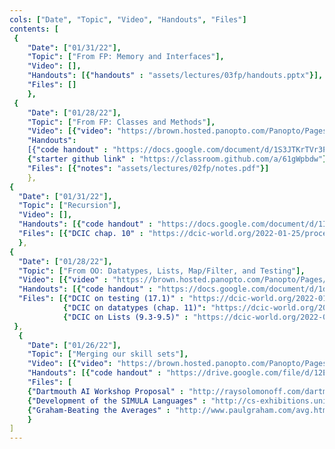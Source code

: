 ```yaml
---
cols: ["Date", "Topic", "Video", "Handouts", "Files"]
contents: [
 {
    "Date": ["01/31/22"],
    "Topic": ["From FP: Memory and Interfaces"],
    "Video": [],
	"Handouts":	[{"handouts" : "assets/lectures/03fp/handouts.pptx"}],
    "Files": []
	},
 {
    "Date": ["01/28/22"],
    "Topic": ["From FP: Classes and Methods"],
    "Video": [{"video": "https://brown.hosted.panopto.com/Panopto/Pages/Viewer.aspx?id=73ce5197-39ba-49d4-a725-ae2b011db333"}],
	"Handouts":
	[{"code handout" : "https://docs.google.com/document/d/1S3JTKrTVr3PS8gu_9y6lPPHmmKdJXMsv042Pc1FXgv4/edit?usp=sharing"},
	{"starter github link" : "https://classroom.github.com/a/61gWpbdw"}],
    "Files": [{"notes": "assets/lectures/02fp/notes.pdf"}]
	},
{
  "Date": ["01/31/22"],
  "Topic": ["Recursion"],
  "Video": [],
  "Handouts": [{"code handout" : "https://docs.google.com/document/d/1Iu3sgPWrna4IzTSMGOZgceQhnIvXRq00GgFuPynJ1O8/edit?usp=sharing"}],
  "Files": [{"DCIC chap. 10" : "https://dcic-world.org/2022-01-25/processing-lists.html"}]
  },
{
  "Date": ["01/28/22"],
  "Topic": ["From OO: Datatypes, Lists, Map/Filter, and Testing"],
  "Video": [{"video" : "https://brown.hosted.panopto.com/Panopto/Pages/Viewer.aspx?id=07099e56-79b6-4194-8fbb-ae25017ff01d"}],
  "Handouts": [{"code handout" : "https://docs.google.com/document/d/1dz1VCdjRPGhTHMumaL7Nx83uk_tNNQfogabu2nw5Cg4/edit?usp=sharing"}, {"code.pyret.org" : "https://code.pyret.org"}],
  "Files": [{"DCIC on testing (17.1)" : "https://dcic-world.org/2022-01-25/testing.html#%28part._from-examples-to-tests%29"},
            {"DCIC on datatypes (chap. 11)": "https://dcic-world.org/2022-01-25/intro-struct-data.html"},
            {"DCIC on Lists (9.3-9.5)" : "https://dcic-world.org/2022-01-25/tables-to-lists.html#%28part._.Understanding_.Lists%29"}]
 },
  {
    "Date": ["01/26/22"],
    "Topic": ["Merging our skill sets"],
    "Video": [{"video": "https://brown.hosted.panopto.com/Panopto/Pages/Viewer.aspx?id=3371611e-ab74-4363-92ee-ae25017fefc8"}],
	"Handouts": [{"code handout" : "https://drive.google.com/file/d/12ECHaGosMTKR9z80VLped7tNtLZ5D972/"}],
    "Files": [
	{"Dartmouth AI Workshop Proposal" : "http://raysolomonoff.com/dartmouth/boxa/dart564props.pdf"},
	{"Development of the SIMULA Languages" : "http://cs-exhibitions.uni-klu.ac.at/fileadmin/template/documents/text/The_development_of_the_simula_languages.pdf"},
	{"Graham-Beating the Averages" : "http://www.paulgraham.com/avg.html"}]
	}
]
---
```

